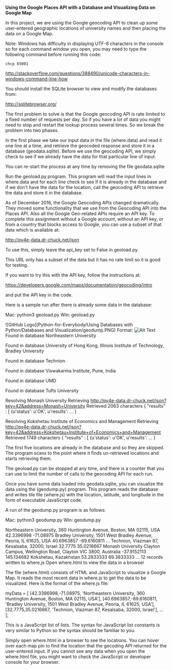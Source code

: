 **Using the Google Places API with a Database and
Visualizing Data on Google Map**

In this project, we are using the Google geocoding API
to clean up some user-entered geographic locations of
university names and then placing the data on a Google
Map.

Note: Windows has difficulty in displaying UTF-8 characters
in the console so for each command window you open, you may need
to type the following command before running this code:

    chcp 65001

http://stackoverflow.com/questions/388490/unicode-characters-in-windows-command-line-how


You should install the SQLite browser to view and modify
the databases from:

http://sqlitebrowser.org/

The first problem to solve is that the Google geocoding
API is rate limited to a fixed number of requests per day.
So if you have a lot of data you might need to stop and
restart the lookup process several times.  So we break
the problem into two phases.

In the first phase we take our input data in the file
(where.data) and read it one line at a time, and retrieve the
geocoded response and store it in a database (geodata.sqlite).
Before we use the geocoding API, we simply check to see if
we already have the data for that particular line of input.

You can re-start the process at any time by removing the file
geodata.sqlite

Run the geoload.py program.   This program will read the input
lines in where.data and for each line check to see if it is already
in the database and if we don't have the data for the location,
call the geocoding API to retrieve the data and store it in
the database.

As of December 2016, the Google Geocoding APIs changed dramatically.
They moved some functionality that we use from the Geocoding API
into the Places API.  Also all the Google Geo-related APIs require an
API key. To complete this assignment without a Google account,
without an API key, or from a country that blocks
access to Google, you can use a subset of that data which is
available at:

http://py4e-data.dr-chuck.net/json

To use this, simply leave the api_key set to False in 
geoload.py.

This URL only has a subset of the data but it has no rate limit so
it is good for testing.

If you want to try this with the API key, follow the
instructions at:

https://developers.google.com/maps/documentation/geocoding/intro

and put the API key in the code.

Here is a sample run after there is already some data in the
database:

Mac: python3 geoload.py
Win: geoload.py

![GitHub Logo](Python-for-Everybody/Using Databases with Python/Databases and Visualization/geodump.PNG)
Format: ![Alt Text](url)
Found in database  Northeastern University

Found in database  University of Hong Kong, Illinois Institute of Technology, Bradley University

Found in database  Technion

Found in database  Viswakarma Institute, Pune, India

Found in database  UMD

Found in database  Tufts University

Resolving Monash University
Retrieving http://py4e-data.dr-chuck.net/json?key=42&address=Monash+University
Retrieved 2063 characters {    "results" : [
{u'status': u'OK', u'results': ... }

Resolving Kokshetau Institute of Economics and Management
Retrieving http://py4e-data.dr-chuck.net/json?key=42&address=Kokshetau+Institute+of+Economics+and+Management
Retrieved 1749 characters {    "results" : [
{u'status': u'OK', u'results': ... }

The first five locations are already in the database and so they
are skipped.  The program scans to the point where it finds un-retrieved
locations and starts retrieving them.

The geoload.py can be stopped at any time, and there is a counter
that you can use to limit the number of calls to the geocoding
API for each run.

Once you have some data loaded into geodata.sqlite, you can
visualize the data using the (geodump.py) program.  This
program reads the database and writes tile file (where.js)
with the location, latitude, and longitude in the form of
executable JavaScript code.

A run of the geodump.py program is as follows:

Mac: python3 geodump.py
Win: geodump.py

Northeastern University, 360 Huntington Avenue, Boston, MA 02115, USA 42.3396998 -71.08975
Bradley University, 1501 West Bradley Avenue, Peoria, IL 61625, USA 40.6963857 -89.6160811
...
Technion, Viazman 87, Kesalsaba, 32000, Israel 32.7775 35.0216667
Monash University Clayton Campus, Wellington Road, Clayton VIC 3800, Australia -37.9152113 145.134682
Kokshetau, Kazakhstan 53.2833333 69.3833333
...
12 records written to where.js
Open where.html to view the data in a browser

The file (where.html) consists of HTML and JavaScript to visualize
a Google Map.  It reads the most recent data in where.js to get
the data to be visualized.  Here is the format of the where.js file:

myData = [
[42.3396998,-71.08975, 'Northeastern University, 360 Huntington Avenue, Boston, MA 02115, USA'],
[40.6963857,-89.6160811, 'Bradley University, 1501 West Bradley Avenue, Peoria, IL 61625, USA'],
[32.7775,35.0216667, 'Technion, Viazman 87, Kesalsaba, 32000, Israel'],
   ...
];

This is a JavaScript list of lists.  The syntax for JavaScript
list constants is very similar to Python so the syntax should
be familiar to you.

Simply open where.html in a browser to see the locations.  You
can hover over each map pin to find the location that the
gecoding API returned for the user-entered input.  If you
cannot see any data when you open the where.html file, you might
want to check the JavaScript or developer console for your browser.

